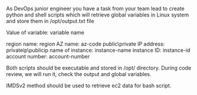 As DevOps junior engineer you have a task from your team lead to create python and shell scripts which will retrieve global variables in Linux system and store them in /opt/output.txt file

Value of variable: variable name

region name: region
AZ name: az-code
public\private IP address: privateip\publicip
name of instance: instance-name
instance ID: instance-id
account number: account-number

Both scripts should be executable and stored in /opt/ directory. During code review, we will run it, check the output and global variables.

IMDSv2 method should be used to retrieve ec2 data for bash script.